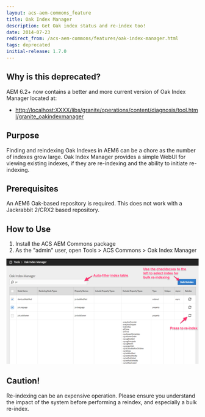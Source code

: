```yaml
---
layout: acs-aem-commons_feature
title: Oak Index Manager
description: Get Oak index status and re-index too!
date: 2014-07-23
redirect_from: /acs-aem-commons/features/oak-index-manager.html
tags: deprecated
initial-release: 1.7.0
---
```


## Why is this deprecated?

AEM 6.2+ now contains a better and more current version of Oak Index Manager located at:

* [http://localhost:XXXX/libs/granite/operations/content/diagnosis/tool.html/granite_oakindexmanager](http://localhost:4502/libs/granite/operations/content/diagnosis/tool.html/granite_oakindexmanager)


## Purpose

Finding and reindexing Oak Indexes in AEM6 can be a chore as the number of indexes grow large. Oak Index Manager provides a simple WebUI for viewing existing indexes, if they are re-indexing and the ability to initiate re-indexing.

## Prerequisites

An AEM6 Oak-based repository is required. This does not work with a Jackrabbit 2/CRX2 based repository.

## How to Use

1. Install the ACS AEM Commons package
2. As the "admin" user, open Tools > ACS Commons > Oak Index Manager

![image](images/screenshot.png)

## Caution!

Re-indexing can be an expensive operation. Please ensure you understand the impact of the system before performing a reindex, and especially a bulk re-index.